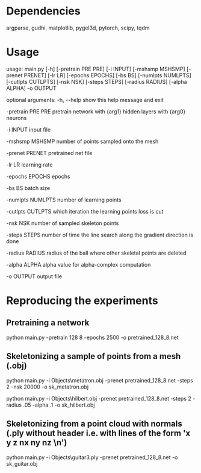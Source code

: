 # Dependencies
argparse, gudhi, matplotlib, pygel3d, pytorch, scipy, tqdm

# Usage

usage: main.py [-h] [-pretrain PRE PRE] [-i INPUT] [-mshsmp MSHSMP] [-prenet PRENET] [-lr LR] [-epochs EPOCHS] [-bs BS] [-numlpts NUMLPTS] [-cutlpts CUTLPTS] [-nsk NSK] [-steps STEPS] [-radius RADIUS] [-alpha ALPHA] -o OUTPUT

optional arguments:
  -h, --help         show this help message and exit
  
  -pretrain PRE PRE  pretrain network with {arg1} hidden layers with {arg0} neurons
  
  -i INPUT           input file

  -mshsmp MSHSMP     number of points sampled onto the mesh
  
  -prenet PRENET     pretrained net file
  
  -lr LR             learning rate
  
  -epochs EPOCHS     epochs
  
  -bs BS             batch size
  
  -numlpts NUMLPTS   number of learning points

  -cutlpts CUTLPTS   which iteration the learning points loss is cut

  -nsk NSK           number of sampled skeleton points
  
  -steps STEPS       number of time the line search along the gradient direction is done
  
  -radius RADIUS     radius of the ball where other skeletal points are deleted
  
  -alpha ALPHA       alpha value for alpha-complex computation
  
  -o OUTPUT          output file
  
# Reproducing the experiments

## Pretraining a network

python main.py -pretrain 128 8 -epochs 2500 -o pretrained_128_8.net

## Skeletonizing a sample of points from a mesh (.obj)

python main.py -i Objects\metatron.obj -prenet pretrained_128_8.net -steps 2 -nsk 20000 -o sk_metatron.obj

python main.py -i Objects\hilbert.obj -prenet pretrained_128_8.net -steps 2 -radius .05 -alpha .1 -o sk_hilbert.obj

## Skeletonizing from a point cloud with normals (.ply without header i.e. with lines of the form 'x y z nx ny nz \n')

python main.py -i Objects\guitar3.ply -prenet pretrained_128_8.net -o sk_guitar.obj
